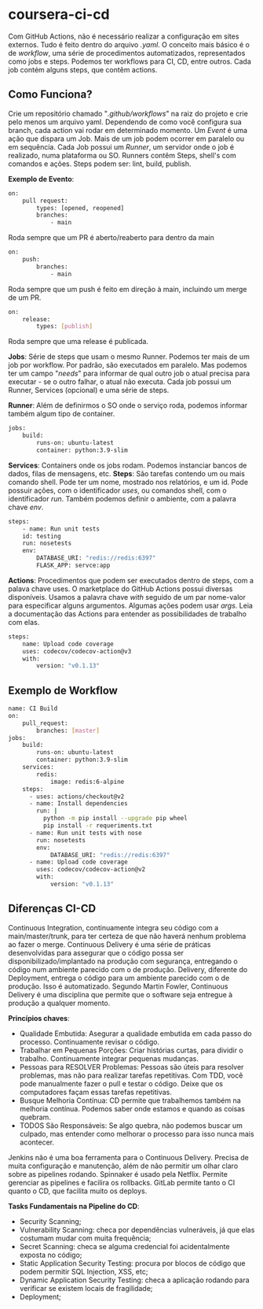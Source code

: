 # coursera-ci-cd

Com GitHub Actions, não é necessário realizar a configuração em sites externos. Tudo é feito dentro do arquivo *.yaml*. O conceito mais básico é o de *workflow*, uma série de procedimentos automatizados, representados como jobs e steps. Podemos ter workflows para CI, CD, entre outros. Cada job contém alguns steps, que contêm actions.

## Como Funciona?

Crie um repositório chamado "*.github/workflows*" na raiz do projeto e crie pelo menos um arquivo yaml. Dependendo de como você configura sua branch, cada action vai rodar em determinado momento. Um *Event* é uma ação que dispara um Job. Mais de um job podem ocorrer em paralelo ou em sequência. Cada Job possui um *Runner*, um servidor onde o job é realizado, numa plataforma ou SO. Runners contêm Steps, shell's com comandos e ações. Steps podem ser: lint, build, publish.

**Exemplo de Evento**:

```bash
on:
    pull request:
        types: [opened, reopened]
        branches:
            - main
```

Roda sempre que um PR é aberto/reaberto para dentro da main

```bash
on:
    push:
        branches:
            - main
```

Roda sempre que um push é feito em direção à main, incluindo um merge de um PR.

```bash
on:
    release:
        types: [publish]
```

Roda sempre que uma release é publicada.

**Jobs**: Série de steps que usam o mesmo Runner. Podemos ter mais de um job por workflow. Por padrão, são executados em paralelo. Mas podemos ter um campo "*needs*" para informar de qual outro job o atual precisa para executar - se o outro falhar, o atual não executa. Cada job possui um Runner, Services (opcional) e uma série de steps.

**Runner**: Além de definirmos o SO onde o serviço roda, podemos informar também algum tipo de container.

```bash
jobs:
    build:
        runs-on: ubuntu-latest
        container: python:3.9-slim
```

**Services**: Containers onde os jobs rodam. Podemos instanciar bancos de dados, filas de mensagens, etc.
**Steps**: São tarefas contendo um ou mais comando shell. Pode ter um nome, mostrado nos relatórios, e um id. Pode possuir ações, com o identificador *uses*, ou comandos shell, com o identificador *run*. Também podemos definir o ambiente, com a palavra chave *env*.

```bash
steps:
    - name: Run unit tests
    id: testing
    run: nosetests
    env:
        DATABASE_URI: "redis://redis:6397"
        FLASK_APP: servce:app
```

**Actions**: Procedimentos que podem ser executados dentro de steps, com a palava chave uses. O marketplace do GitHub Actions possui diversas disponíveis. Usamos a palavra chave *with* seguido de um par nome-valor para especificar alguns argumentos. Algumas ações podem usar *args*. Leia a documentação das Actions para entender as possibilidades de trabalho com elas.

```bash
steps:
    name: Upload code coverage
    uses: codecov/codecov-action@v3
    with:
        version: "v0.1.13"
```

## Exemplo de Workflow

```bash
name: CI Build
on:
    pull_request:
        branches: [master]
jobs:
    build:
        runs-on: ubuntu-latest
        container: python:3.9-slim
    services:
        redis:
            image: redis:6-alpine
    steps:
      - uses: actions/checkout@v2
      - name: Install dependencies
        run: |
          python -m pip install --upgrade pip wheel
          pip install -r requeriments.txt
      - name: Run unit tests with nose
        run: nosetests
        env:
            DATABASE_URI: "redis://redis:6397"
      - name: Upload code coverage
        uses: codecov/codecov-action@v2
        with:
            version: "v0.1.13"
```

## Diferenças CI-CD

Continuous Integration, continuamente integra seu código com a main/master/trunk, para ter certeza de que não haverá nenhum problema ao fazer o merge. Continuous Delivery é uma série de práticas desenvolvidas para assegurar que o código possa ser disponibilizado/implantado na produção com segurança, entregando o código num ambiente parecido com o de produção. Delivery, diferente do Deployment, entrega o código para um ambiente parecido com o de produção. Isso é automatizado. Segundo Martin Fowler, Continuous Delivery é uma disciplina que permite que o software seja entregue à produção a qualquer momento.

**Princípios chaves**:

* Qualidade Embutida: Asegurar a qualidade embutida em cada passo do processo. Continuamente revisar o código.
* Trabalhar em Pequenas Porções: Criar histórias curtas, para dividir o trabalho. Continuamente integrar pequenas mudanças.
* Pessoas para RESOLVER Problemas: Pessoas são úteis para resolver problemas, mas não para realizar tarefas repetitivas. Com TDD, você pode manualmente fazer o pull e testar o código. Deixe que os computadores façam essas tarefas repetitivas.
* Busque Melhoria Contínua: CD permite que trabalhemos também na melhoria contínua. Podemos saber onde estamos e quando as coisas quebram.
* TODOS São Responsáveis: Se algo quebra, não podemos buscar um culpado, mas entender como melhorar o processo para isso nunca mais acontecer.

Jenkins não é uma boa ferramenta para o Continuous Delivery. Precisa de muita configuração e manutenção, além de não permitir um olhar claro sobre as pipelines rodando.
Spinnaker é usado pela Netflix. Permite gerenciar as pipelines e facilira os rollbacks.
GitLab permite tanto o CI quanto o CD, que facilita muito os deploys.

**Tasks Fundamentais na Pipeline do CD**:

* Security Scanning;
* Vulnerability Scanning: checa por dependências vulneráveis, já que elas costumam mudar com muita frequência;
* Secret Scanning: checa se alguma credencial foi acidentalmente exposta no código;
* Static Application Security Testing: procura por blocos de código que podem permitir SQL Injection, XSS, etc;
* Dynamic Application Security Testing: checa a aplicação rodando para verificar se existem locais de fragilidade;
* Deployment;
